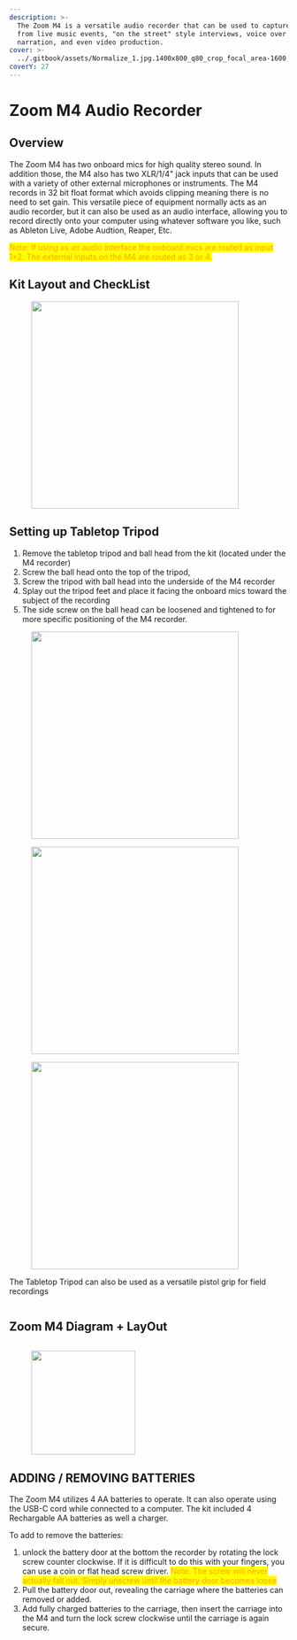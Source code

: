 ```yaml
---
description: >-
  The Zoom M4 is a versatile audio recorder that can be used to capture sound
  from live music events, "on the street" style interviews, voice over and
  narration, and even video production.
cover: >-
  ../.gitbook/assets/Normalize_1.jpg.1400x800_q80_crop_focal_area-1600,900,3200,1800_size_canvas_upscale_zoom-50.jpg
coverY: 27
---
```


# Zoom M4 Audio Recorder

## Overview

The Zoom M4 has two onboard mics for high quality stereo sound. In addition those, the M4 also has two XLR/1/4" jack inputs that can be used with a variety of other external microphones or instruments. The M4 records in 32 bit float format which avoids clipping meaning there is no need to set gain. This versatile piece of equipment normally acts as an audio recorder, but it can also be used as an audio interface, allowing you to record directly onto your computer using whatever software you like, such as Ableton Live, Adobe Audtion, Reaper, Etc.&#x20;

<mark style="color:orange;">Note: If using as an audio interface the onboard mics are routed as input 1+2. The external inputs on the M4 are routed as 3 or 4.</mark>&#x20;

## Kit Layout and CheckList



<div data-full-width="true">

<figure><img src="../.gitbook/assets/Audio Recorder Kit Checklist (1).png" alt="" width="375"><figcaption></figcaption></figure>

</div>

## Setting up Tabletop Tripod

1. Remove the tabletop tripod and ball head from the kit (located under the M4 recorder)
2. Screw the ball head onto the top of the tripod,&#x20;
3. Screw the tripod with ball head into the underside of the M4 recorder
4. Splay out the tripod feet and place it facing the onboard mics toward the subject of the recording
5. The side screw on the ball head can be loosened and tightened to for more specific positioning of  the M4 recorder.

<div>

<figure><img src="../.gitbook/assets/Tripod + Ball Head.png" alt="" width="375"><figcaption></figcaption></figure>

 

<figure><img src="../.gitbook/assets/Tripod Assembled.png" alt="" width="375"><figcaption></figcaption></figure>

 

<figure><img src="../.gitbook/assets/Fully Assembled Tabletop.png" alt="" width="375"><figcaption></figcaption></figure>

</div>

The Tabletop Tripod can also be used as a versatile pistol grip for field recordings

<figure><img src="../.gitbook/assets/PXL_20240112_200441042.jpg" alt=""><figcaption></figcaption></figure>

## Zoom M4 Diagram + LayOut

<figure><img src="../.gitbook/assets/Zoom M4 Diagram Layout.png" alt=""><figcaption></figcaption></figure>



<figure><img src="../.gitbook/assets/Zoom M4 Layout Bottom.png" alt="" width="188"><figcaption></figcaption></figure>

## ADDING / REMOVING BATTERIES

The Zoom M4 utilizes 4 AA batteries to operate. It can also operate using the USB-C cord while connected to a computer. The kit included 4 Rechargable AA batteries as well a charger.&#x20;

To add to remove the batteries:

1. unlock the battery door at the bottom the recorder by rotating the lock screw counter clockwise. If it is difficult to do this with your fingers, you can use a coin or flat head screw driver. <mark style="color:orange;">Note: The screw will never actually fall out. Simply unscrew until the battery door becomes loose</mark>
2. Pull the battery door out, revealing the carriage where the batteries can removed or added.&#x20;
3. Add fully charged batteries to the carriage, then insert the carriage into the M4 and turn the lock screw clockwise until the carriage is again secure.

<div>

<figure><img src="../.gitbook/assets/Zoom m4 backbottom copy.png" alt=""><figcaption></figcaption></figure>

 

<figure><img src="../.gitbook/assets/Zoom M4 Battery Carriage Door copy.png" alt=""><figcaption></figcaption></figure>

</div>
